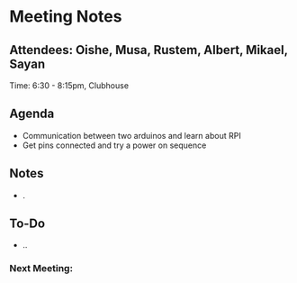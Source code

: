 # Meeting Notes

## Attendees: Oishe, Musa, Rustem, Albert, Mikael, Sayan

Time: 6:30 - 8:15pm, Clubhouse

## Agenda
- Communication between two arduinos and learn about RPI
- Get pins connected and try a power on sequence

## Notes
- .

## To-Do
- ..

### Next Meeting:
